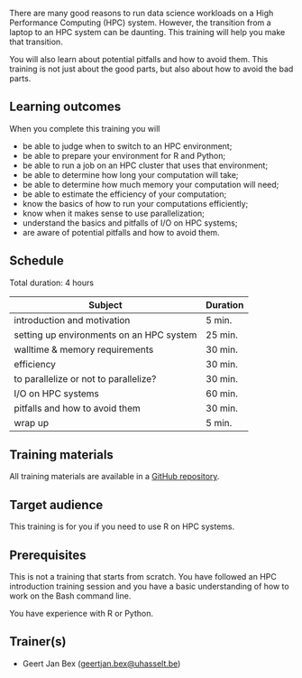 There are many good reasons to run data science workloads on a High Performance
Computing (HPC) system. However, the transition from a laptop to an HPC system
can be daunting.  This training will help you make that transition.

You will also learn about potential pitfalls and how to avoid them.  This
training is not just about the good parts, but also about how to avoid the bad
parts.


## Learning outcomes

When you complete this training you will

  * be able to judge when to switch to an HPC environment;
  * be able to prepare your environment for R and Python;
  * be able to run a job on an HPC cluster that uses that environment;
  * be able to determine how long your computation will take;
  * be able to determine how much memory your computation will need;
  * be able to estimate the efficiency of your computation;
  * know the basics of how to run your computations efficiently;
  * know when it makes sense to use parallelization;
  * understand the basics and pitfalls of I/O on HPC systems;
  * are aware of potential pitfalls and how to avoid them.

## Schedule

Total duration: 4 hours

  | Subject                                     | Duration |
  |---------------------------------------------|----------|
  | introduction and motivation                 |  5 min.  |
  | setting up environments on an HPC system    | 25 min.  |
  | walltime & memory requirements              | 30 min.  |
  | efficiency                                  | 30 min.  |
  | to parallelize or not to parallelize?       | 30 min.  |
  | I/O on HPC systems                          | 60 min.  |
  | pitfalls and how to avoid them              | 30 min.  |
  | wrap up                                     |  5 min.  |


## Training materials

All training materials are available in a 
[GitHub repository](https://github.com/hpcleuven/Best-practices-for-data-science-on-HPC).


## Target audience

This training is for you if you need to use R on HPC systems.


## Prerequisites

This is not a training that starts from scratch.  You have followed an HPC
introduction training session and you have a basic understanding of how to work
on the Bash command line.

You have experience with R or Python.


## Trainer(s)

  * Geert Jan Bex ([geertjan.bex@uhasselt.be](mailto:geertjan.bex@uhasselt.be))
